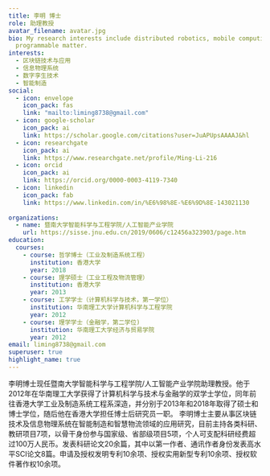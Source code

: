 ```yaml
---
title: 李明 博士
role: 助理教授
avatar_filename: avatar.jpg
bio: My research interests include distributed robotics, mobile computing and
  programmable matter.
interests:
  - 区块链技术与应用
  - 信息物理系统
  - 数字孪生技术
  - 智能制造
social:
  - icon: envelope
    icon_pack: fas
    link: "mailto:liming8738@gmail.com"
  - icon: google-scholar
    icon_pack: ai
    link: https://scholar.google.com/citations?user=JuAPUpsAAAAJ&hl
  - icon: researchgate
    icon_pack: ai
    link: https://www.researchgate.net/profile/Ming-Li-216
  - icon: orcid
    icon_pack: ai
    link: https://orcid.org/0000-0003-4119-7340
  - icon: linkedin
    icon_pack: fab
    link: https://www.linkedin.com/in/%E6%98%8E-%E6%9D%8E-143021130
    
organizations:
  - name: 暨南大学智能科学与工程学院/人工智能产业学院
    url: https://sisse.jnu.edu.cn/2019/0606/c12456a323903/page.htm
education:
  courses:
    - course: 哲学博士（工业及制造系统工程）
      institution: 香港大学 
      year: 2018
    - course: 理学硕士（工业工程及物流管理）
      institution: 香港大学
      year: 2013
    - course: 工学学士（计算机科学与技术，第一学位）
      institution: 华南理工大学计算机科学与工程学院
      year: 2012
    - course: 理学学士（金融学，第二学位)
      institution: 华南理工大学经济与贸易学院
      year: 2012
email: liming8738@gmail.com
superuser: true
highlight_name: true
---
```

李明博士现任暨南大学智能科学与工程学院/人工智能产业学院助理教授。他于2012年在华南理工大学获得了计算机科学与技术与金融学的双学士学位，同年前往香港大学工业及制造系统工程系深造，并分别于2013年和2018年取得了硕士和博士学位，随后他在香港大学担任博士后研究员一职。
李明博士主要从事区块链技术及信息物理系统在智能制造和智慧物流领域的应用研究，目前主持各类科研、教研项目7项，以骨干身份参与国家级、省部级项目5项，个人可支配科研经费超过100万人民币。发表科研论文20余篇，其中以第一作者、通讯作者身份发表高水平SCI论文8篇。申请及授权发明专利10余项、授权实用新型专利10余项、授权软件著作权10余项。

